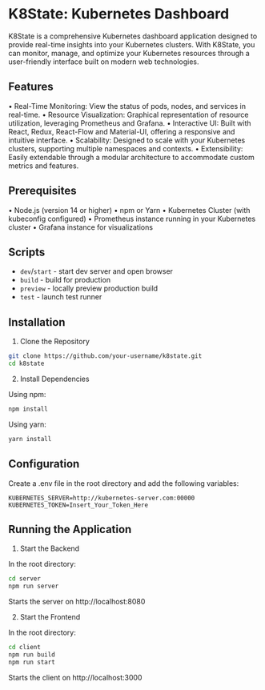 # K8State: Kubernetes Dashboard

K8State is a comprehensive Kubernetes dashboard application designed to provide real-time insights into your Kubernetes clusters. With K8State, you can monitor, manage, and optimize your Kubernetes resources through a user-friendly interface built on modern web technologies.

## Features

•	Real-Time Monitoring: View the status of pods, nodes, and services in real-time.
•	Resource Visualization: Graphical representation of resource utilization, leveraging Prometheus and Grafana.
•	Interactive UI: Built with React, Redux, React-Flow and Material-UI, offering a responsive and intuitive interface.
•	Scalability: Designed to scale with your Kubernetes clusters, supporting multiple namespaces and contexts.
•	Extensibility: Easily extendable through a modular architecture to accommodate custom metrics and features.

## Prerequisites

•	Node.js (version 14 or higher)
•	npm or Yarn
•	Kubernetes Cluster (with kubeconfig configured)
•	Prometheus instance running in your Kubernetes cluster
•	Grafana instance for visualizations

## Scripts

- `dev`/`start` - start dev server and open browser
- `build` - build for production
- `preview` - locally preview production build
- `test` - launch test runner

## Installation

1. Clone the Repository
```sh
git clone https://github.com/your-username/k8state.git
cd k8state
```

2. Install Dependencies

Using npm:
```sh
npm install
```

Using yarn:

```sh
yarn install
```

## Configuration

Create a .env file in the root directory and add the following variables:

```
KUBERNETES_SERVER=http://kubernetes-server.com:00000
KUBERNETES_TOKEN=Insert_Your_Token_Here
```

## Running the Application

1. Start the Backend

In the root directory:

```sh
cd server
npm run server
```
Starts the server on http://localhost:8080


2. Start the Frontend

In the root directory:

```sh
cd client
npm run build
npm run start
```
Starts the client on http://localhost:3000

<!-- - [Create React App](https://github.com/facebook/create-react-app/tree/main/packages/cra-template)
- [Vite](https://github.com/vitejs/vite/tree/main/packages/create-vite/template-react)
- [Vitest](https://github.com/vitest-dev/vitest/tree/main/examples/react-testing-lib) -->
